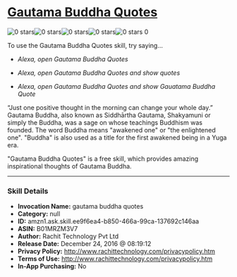 # [Gautama Buddha Quotes](http://alexa.amazon.com/#skills/amzn1.ask.skill.ee9f6ea4-b850-466a-99ca-137692c146aa)
![0 stars](../../images/ic_star_border_black_18dp_1x.png)![0 stars](../../images/ic_star_border_black_18dp_1x.png)![0 stars](../../images/ic_star_border_black_18dp_1x.png)![0 stars](../../images/ic_star_border_black_18dp_1x.png)![0 stars](../../images/ic_star_border_black_18dp_1x.png) 0

To use the Gautama Buddha Quotes skill, try saying...

* *Alexa, open Gautama Buddha Quotes*

* *Alexa, open Gautama Buddha Quotes and show quotes*

* *Alexa, open Gautama Buddha Quotes and show Gauatama Buddha Quote*

“Just one positive thought in the morning can change your whole day.”
Gautama Buddha, also known as Siddhārtha Gautama, Shakyamuni or simply the Buddha, was a sage on whose teachings Buddhism was founded.
The word Buddha means "awakened one" or "the enlightened one". "Buddha" is also used as a title for the first awakened being in a Yuga era.

"Gautama Buddha Quotes" is a free skill, which provides amazing inspirational thoughts of Gautama Buddha.

***

### Skill Details

* **Invocation Name:** gautama buddha quotes
* **Category:** null
* **ID:** amzn1.ask.skill.ee9f6ea4-b850-466a-99ca-137692c146aa
* **ASIN:** B01MRZM3V7
* **Author:** Rachit Technology Pvt  Ltd
* **Release Date:** December 24, 2016 @ 08:19:12
* **Privacy Policy:** http://www.rachittechnology.com/privacypolicy.htm
* **Terms of Use:** http://www.rachittechnology.com/privacypolicy.htm
* **In-App Purchasing:** No
